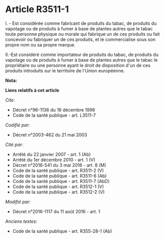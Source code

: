 # Article R3511-1

I. - Est considérée comme fabricant de produits du tabac, de produits du vapotage ou de produits à fumer à base de plantes
autres que le tabac toute personne physique ou morale qui fabrique un de ces produits ou fait concevoir ou fabriquer un de
ces produits, et le commercialise sous son propre nom ou sa propre marque. 

II.-Est considéré comme importateur de produits du tabac, de produits du vapotage ou de produits à fumer à base de plantes
autres que le tabac le propriétaire ou une personne ayant le droit de disposition d'un de ces produits introduits sur le
territoire de l'Union européenne.

**Nota:**



**Liens relatifs à cet article**

_Cite_:

  - Décret n°96-1136 du 18 décembre 1996
  - Code de la santé publique - art. L3511-7

_Codifié par_:

  - Décret n°2003-462 du 21 mai 2003

_Cité par_:

  - Arrêté du 22 janvier 2007 - art. 1 (Ab)
  - Arrêté du 1er décembre 2010 - art. 1 (V)
  - Décret n°2016-541 du 3 mai 2016 - art. 8 (M)
  - Code de la santé publique - art. R3511-2 (V)
  - Code de la santé publique - art. R3511-6 (Ab)
  - Code de la santé publique - art. R3511-7 (AbD)
  - Code de la santé publique - art. R3512-1 (V)
  - Code de la santé publique - art. R3512-2 (V)

_Modifié par_:

  - Décret n°2016-1117 du 11 août 2016 - art. 1

_Anciens textes_:

  - Code de la santé publique - art. R355-28-1 (Ab)
